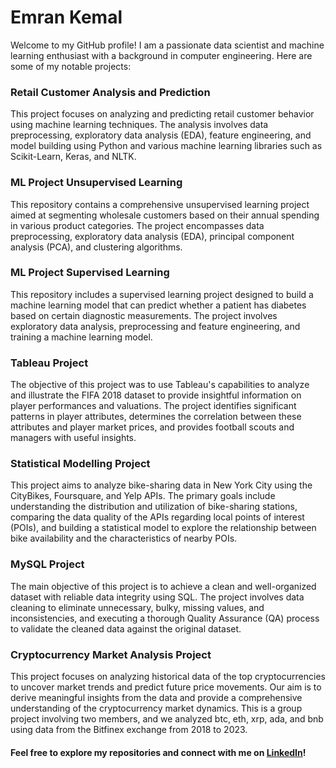 # Emran Kemal

Welcome to my GitHub profile! I am a passionate data scientist and machine learning enthusiast with a background in computer engineering. Here are some of my notable projects:

### Retail Customer Analysis and Prediction

This project focuses on analyzing and predicting retail customer behavior using machine learning techniques. The analysis involves data preprocessing, exploratory data analysis (EDA), feature engineering, and model building using Python and various machine learning libraries such as Scikit-Learn, Keras, and NLTK.

### ML Project Unsupervised Learning

This repository contains a comprehensive unsupervised learning project aimed at segmenting wholesale customers based on their annual spending in various product categories. The project encompasses data preprocessing, exploratory data analysis (EDA), principal component analysis (PCA), and clustering algorithms.

### ML Project Supervised Learning

This repository includes a supervised learning project designed to build a machine learning model that can predict whether a patient has diabetes based on certain diagnostic measurements. The project involves exploratory data analysis, preprocessing and feature engineering, and training a machine learning model.

### Tableau Project

The objective of this project was to use Tableau's capabilities to analyze and illustrate the FIFA 2018 dataset to provide insightful information on player performances and valuations. The project identifies significant patterns in player attributes, determines the correlation between these attributes and player market prices, and provides football scouts and managers with useful insights.

### Statistical Modelling Project

This project aims to analyze bike-sharing data in New York City using the CityBikes, Foursquare, and Yelp APIs. The primary goals include understanding the distribution and utilization of bike-sharing stations, comparing the data quality of the APIs regarding local points of interest (POIs), and building a statistical model to explore the relationship between bike availability and the characteristics of nearby POIs.

### MySQL Project

The main objective of this project is to achieve a clean and well-organized dataset with reliable data integrity using SQL. The project involves data cleaning to eliminate unnecessary, bulky, missing values, and inconsistencies, and executing a thorough Quality Assurance (QA) process to validate the cleaned data against the original dataset.

### Cryptocurrency Market Analysis Project

This project focuses on analyzing historical data of the top cryptocurrencies to uncover market trends and predict future price movements. Our aim is to derive meaningful insights from the data and provide a comprehensive understanding of the cryptocurrency market dynamics. This is a group project involving two members, and we analyzed btc, eth, xrp, ada, and bnb using data from the Bitfinex exchange from 2018 to 2023.


#### Feel free to explore my repositories and connect with me on [LinkedIn](https://www.linkedin.com/in/emran-kemal/)!
